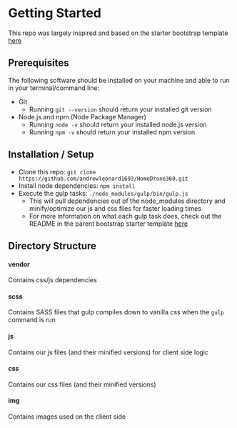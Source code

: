 # Getting Started

This repo was largely inspired and based on the starter bootstrap template [here](https://github.com/BlackrockDigital/startbootstrap-agency)


## Prerequisites

The following software should be installed on your machine and able to run in your terminal/command line:
- Git
  - Running `git --version` should return your installed git version
- Node.js and npm (Node Package Manager)
  - Running `node -v` should return your installed node.js version
  - Running `npm -v` should return your installed npm version

## Installation / Setup

- Clone this repo: `git clone https://github.com/andrewleonard1693/HomeDrone360.git`
- Install node dependencies: `npm install`
- Execute the gulp tasks: `./node_modules/gulp/bin/gulp.js`
  - This will pull dependencies out of the node_modules directory and minify/optimize our js and css files for faster loading times
  - For more information on what each gulp task does, check out the README in the parent bootstrap starter template [here](https://github.com/BlackrockDigital/startbootstrap-agency)

## Directory Structure

#### vendor

Contains css/js dependencies

#### scss

Contains SASS files that gulp compiles down to vanilla css when the `gulp` command is run

#### js

Contains our js files (and their minified versions) for client side logic

#### css 

Contains our css files (and their minified versions)

#### img

Contains images used on the client side